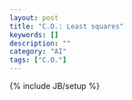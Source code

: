 ```yaml
---
layout: post
title: "C.O.: Least squares"
keywords: []
description: ""
category: "AI" 
tags: ["C.O."]
---
```

{% include JB/setup %}



